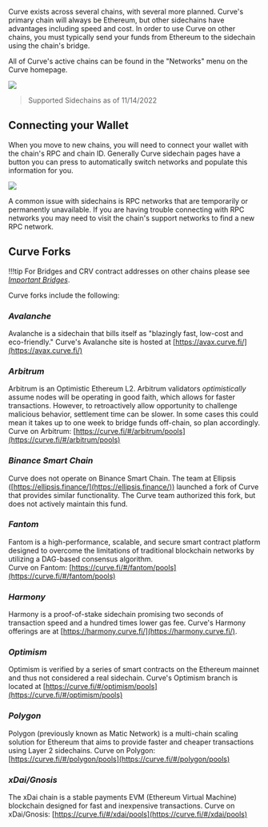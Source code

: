 Curve exists across several chains, with several more planned. Curve's primary chain will always be Ethereum, but other sidechains have advantages including speed and cost. In order to use Curve on other chains, you must typically send your funds from Ethereum to the sidechain using the chain's bridge.

All of Curve's active chains can be found in the "Networks" menu on the Curve homepage.

![](https://2254922201-files.gitbook.io/~/files/v0/b/gitbook-x-prod.appspot.com/o/spaces%2F-MFA0rQI3SzfbVFgp3Ic%2Fuploads%2FrNRuEPvEd4oGghvN5GG5%2FScreen%20Shot%202022-11-14%20at%203.49.11%20AM.png?alt=media&token=50dc415d-ca51-4024-8eb2-0fda38ce7d3e)

> Supported Sidechains as of 11/14/2022

## **Connecting your Wallet**

When you move to new chains, you will need to connect your wallet with the chain's RPC and chain ID. Generally Curve sidechain pages have a button you can press to automatically switch networks and populate this information for you.

![](https://2254922201-files.gitbook.io/~/files/v0/b/gitbook-x-prod.appspot.com/o/spaces%2F-MFA0rQI3SzfbVFgp3Ic%2Fuploads%2FA850nJPaT929gFzF9WRo%2FScreen%20Shot%202022-11-14%20at%203.51.18%20AM.png?alt=media&token=867a6339-29e1-4c18-9266-6545f1f5f60f)

A common issue with sidechains is RPC networks that are temporarily or permanently unavailable. If you are having trouble connecting with RPC networks you may need to visit the chain's support networks to find a new RPC network.

## **Curve Forks**

!!!tip
    For Bridges and CRV contract addresses on other chains please see [*Important Bridges*](../multichain/understanding-multichain.md#
    ).

Curve forks include the following:

###  *Avalanche*

Avalanche is a sidechain that bills itself as "blazingly fast, low-cost and eco-friendly." Curve's Avalanche site is hosted at [https://avax.curve.fi/](https://avax.curve.fi/)​

### *Arbitrum*
Arbitrum is an Optimistic Ethereum L2. Arbitrum validators _optimistically_ assume nodes will be operating in good faith, which allows for faster transactions. However, to retroactively allow opportunity to challenge malicious behavior, settlement time can be slower. In some cases this could mean it takes up to one week to bridge funds off-chain, so plan accordingly.  
Curve on Arbitrum: [https://curve.fi/#/arbitrum/pools](https://curve.fi/#/arbitrum/pools)
​
  
### *Binance Smart Chain*
Curve does not operate on Binance Smart Chain. The team at Ellipsis ([https://ellipsis.finance/](https://ellipsis.finance/)) launched a fork of Curve that provides similar functionality. The Curve team authorized this fork, but does not actively maintain this fund.


### *Fantom*
Fantom is a high-performance, scalable, and secure smart contract platform designed to overcome the limitations of traditional blockchain networks by utilizing a DAG-based consensus algorithm.  
Curve on Fantom: [https://curve.fi/#/fantom/pools](https://curve.fi/#/fantom/pools)


### *Harmony*
Harmony is a proof-of-stake sidechain promising two seconds of transaction speed and a hundred times lower gas fee. Curve's Harmony offerings are at [https://harmony.curve.fi/](https://harmony.curve.fi/)​.


### *Optimism*
Optimism is verified by a series of smart contracts on the Ethereum mainnet and thus not considered a real sidechain. Curve's Optimism branch is located at [https://curve.fi/#/optimism/pools](https://curve.fi/#/optimism/pools)​


### *Polygon*
Polygon (previously known as Matic Network) is a multi-chain scaling solution for Ethereum that aims to provide faster and cheaper transactions using Layer 2 sidechains.
Curve on Polygon: [https://curve.fi/#/polygon/pools](https://curve.fi/#/polygon/pools)


### *xDai/Gnosis*
The xDai chain is a stable payments EVM (Ethereum Virtual Machine) blockchain designed for fast and inexpensive transactions.
Curve on xDai/Gnosis: [https://curve.fi/#/xdai/pools](https://curve.fi/#/xdai/pools)
​
